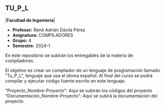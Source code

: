 
## TU_P_L            

|**Facultad de Ingeniería**|


- **Profesor:** René Adrián Dávila Pérez
- **Asignatura:** COMPILADORES
- **Grupo:** 4
- **Semestre:** 2024-1


En este repositorio se subirán los entregables de la materia de compiladores.

El objetivo es crear un compilador de un lenguaje de programación llamado "Tu_P_L", lenguaje que usa el idoma español.
Al final del curso se podrá compilar y ejecutar código fuente escrito en este lenguaje.

"Proyecto_Nombre-Proyecto": Aquí se subirán los códigos del proyecto
"Documentación_Nombre-Proyecto": Aquí se subirá la documentación del proyecto